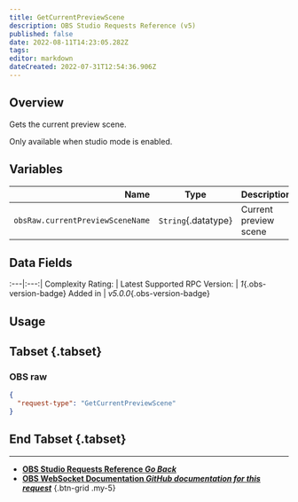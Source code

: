 ```yaml
---
title: GetCurrentPreviewScene
description: OBS Studio Requests Reference (v5)
published: false
date: 2022-08-11T14:23:05.282Z
tags: 
editor: markdown
dateCreated: 2022-07-31T12:54:36.906Z
---
```


## Overview
Gets the current preview scene.

Only available when studio mode is enabled.

## Variables
Name | Type | Description | 
----:|:---------:|:------------|
`obsRaw.currentPreviewSceneName` | `String`{.datatype} | Current preview scene

## Data Fields
:---|:---:|
Complexity Rating: | <span class="stars stars--1"></span>
Latest Supported RPC Version: | *1*{.obs-version-badge}
Added in | *v5.0.0*{.obs-version-badge}

## Usage
## Tabset {.tabset}
### OBS raw
```json
{
  "request-type": "GetCurrentPreviewScene"
}
```
## End Tabset {.tabset}

---

- [<i class="mdi mdi-chevron-left"></i>**OBS Studio Requests Reference *Go Back***](/en/Broadcasters/OBS/Requests)
- [<i class="mdi mdi-github"></i> **OBS WebSocket Documentation *GitHub documentation for this request***](https://github.com/obsproject/obs-websocket/blob/master/docs/generated/protocol.md#getcurrentpreviewscene)
{.btn-grid .my-5}